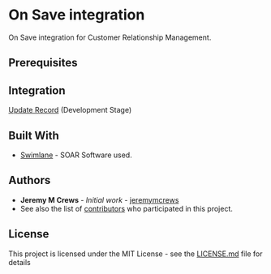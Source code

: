 # On Save integration
On Save integration for Customer Relationship Management.
## Prerequisites
## Integration
[Update Record](https://github.com/PhoenixNAP-SecuritySrvs/Swimlane-3.2-Intgrations/tree/master/Customer%20Relationship%20Management/On%20Save/Update%20Record) (Development Stage)
## Built With
* [Swimlane](http://www.swimlane.com) - SOAR Software used.
## Authors
* **Jeremy M Crews** - *Initial work* - [jeremymcrews](https://github.com/jeremymcrews)
* See also the list of [contributors](https://github.com/PhoenixNAP-SecuritySrvs/Swimlane-3.2-Applications/contributors) who participated in this project.
## License
This project is licensed under the MIT License - see the [LICENSE.md](LICENSE.md) file for details